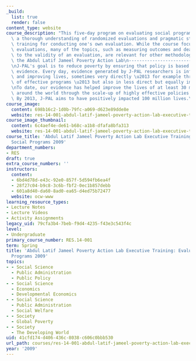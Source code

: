 ```yaml
---
_build:
  list: true
  render: false
content_type: website
course_description: "This five-day program on evaluating social programs will provide\
  \ a thorough understanding of randomized evaluations and pragmatic step-by-step\
  \ training for conducting one's own evaluation. While the course focuses on randomized\
  \ evaluations, many of the topics, such as measuring outcomes and dealing with threats\
  \ to the validity of an evaluation, are relevant for other methodologies.\n\nAbout\
  \ the Abdul Latif Jameel Poverty Action Lab\n-----------------------------------------------\n\
  \nJ-PAL's goal is to reduce poverty by ensuring that policy is based on scientific\
  \ evidence. Every day, evidence generated by J-PAL researchers is influencing policy\
  \ and improving lives, sometimes very directly \u2013 for example through the scale-up\
  \ of effective programs \u2013 but also in less direct but equally important ways.\n\
  \nTo date, our evidence has helped improve the lives of at least 30 million people\
  \ around the world through the scale-up of highly effective policies and programs.\
  \ By 2013, J-PAL aims to have positively impacted 100 million lives.\n"
course_image:
  content: 698b16c2-1d0b-79fc-a069-d623e89dde8e
  website: res-14-001-abdul-latif-jameel-poverty-action-lab-executive-training-evaluating-social-programs-2009-spring-2009
course_image_thumbnail:
  content: 6c4aef4e-de61-b68c-a1b8-dfafa8bfa313
  website: res-14-001-abdul-latif-jameel-poverty-action-lab-executive-training-evaluating-social-programs-2009-spring-2009
course_title: 'Abdul Latif Jameel Poverty Action Lab Executive Training: Evaluating
  Social Programs 2009'
department_numbers:
- RES
draft: true
extra_course_numbers: ''
instructors:
  content:
  - 6bd4d78d-e43c-92e0-857f-5d594fb6ea4f
  - 28f27c04-b9c8-3c6b-fbf2-0ec1b857debb
  - 601a8d40-da60-8ad0-ea65-d4ed75b72477
  website: ocw-www
learning_resource_types:
- Lecture Notes
- Lecture Videos
- Activity Assignments
legacy_uid: 79cfa3b4-7beb-f9d4-4235-f43e3c543f4c
level:
- Undergraduate
primary_course_number: RES.14-001
term: Spring
title: 'Abdul Latif Jameel Poverty Action Lab Executive Training: Evaluating Social
  Programs 2009'
topics:
- - Social Science
  - Public Administration
  - Public Policy
- - Social Science
  - Economics
  - Developmental Economics
- - Social Science
  - Public Administration
  - Social Welfare
- - Society
  - Global Poverty
- - Society
  - The Developing World
uid: 41cfd174-d406-436c-8038-c606c0bbb530
url_path: courses/res-14-001-abdul-latif-jameel-poverty-action-lab-executive-training-evaluating-social-programs-2009-spring-2009
year: '2009'
---
```

